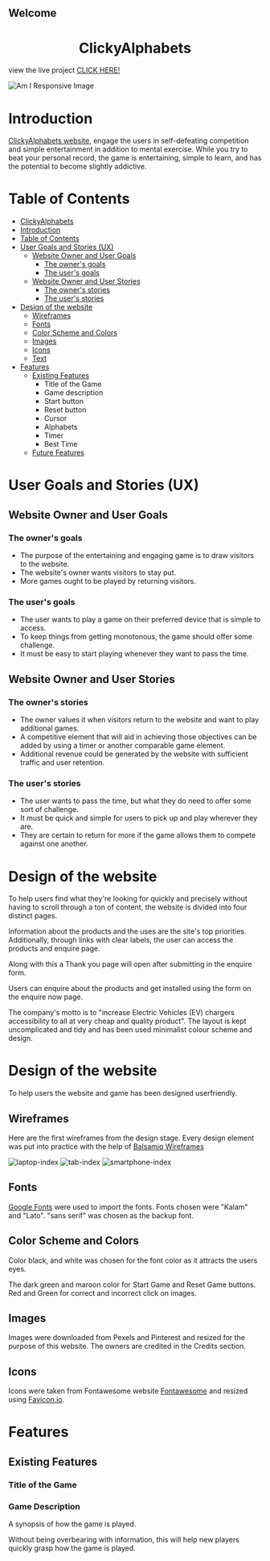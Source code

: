 <h2>Welcome</h2>

# <h1 align="center">ClickyAlphabets</h1>

view the live project [CLICK HERE!](https://swathikeshavamurthy.github.io/Clicky-Alphabets-P1/)

![Am I Responsive Image](assets/documentation/readme-images/amiresponsive.JPG)

# Introduction

 [ClickyAlphabets website](), engage the users in self-defeating competition and simple entertainment in addition to mental exercise. While you try to beat your personal record, the game is entertaining, simple to learn, and has the potential to become slightly addictive.

# Table of Contents

- [ClickyAlphabets](#clickyalphabets)
- [Introduction](#introduction)
- [Table of Contents](#table-of-contents)
- [User Goals and Stories (UX)](#user-goals-and-stories-ux)
    - [Website Owner and User Goals](#website-owner-and-user-goals)
      - [The owner's goals](#the-owners-goals)
      - [The user's goals](#the-users-goals)
    - [Website Owner and User Stories](#website-owner-and-user-stories)
      - [The owner's stories](#the-owners-stories)
      - [The user's stories](#the-users-stories)   
- [Design of the website](#design-of-the-website)
  - [Wireframes](#wireframes)
  - [Fonts](#fonts)
  - [Color Scheme and Colors](#color-scheme-and-colors)
  - [Images](#images)
  - [Icons](#icons)
  - [Text](#text)  
- [Features](#features)
  - [Existing Features](#existing-features)
    - Title of the Game
    - Game description
    - Start button
    - Reset button
    - Cursor
    - Alphabets
    - Timer
    - Best Time  
  - [Future Features](#future-features)

# User Goals and Stories (UX)

## Website Owner and User Goals

### The owner's goals

- The purpose of the entertaining and engaging game is to draw visitors to the website.
- The website's owner wants visitors to stay put.
- More games ought to be played by returning visitors.

### The user's goals

- The user wants to play a game on their preferred device that is simple to access.
- To keep things from getting monotonous, the game should offer some challenge.
- It must be easy to start playing whenever they want to pass the time.

## Website Owner and User Stories

### The owner's stories

- The owner values it when visitors return to the website and want to play additional games.
- A competitive element that will aid in achieving those objectives can be added by using a timer or another comparable game element.
- Additional revenue could be generated by the website with sufficient traffic and user retention.

### The user's stories

- The user wants to pass the time, but what they do need to offer some sort of challenge. 
- It must be quick and simple for users to pick up and play wherever they are.
- They are certain to return for more if the game allows them to compete against one another.

# Design of the website

To help users find what they're looking for quickly and precisely without having to scroll through a ton of content, the website is divided into four distinct pages.

Information about the products and the uses are the site's top priorities. Additionally, through links with clear labels, the user can access the products and enquire page.

Along with this a Thank you page will open after submitting in the enquire form.

Users can enquire about the products and get installed  using the form on the enquire now page.

The company's motto is to "increase Electric Vehicles (EV) chargers accessibility to all at very cheap and quality product".
The layout is kept uncomplicated and tidy and has been used minimalist colour scheme and design.

# Design of the website

To help users the website and game has been designed userfriendly.

## Wireframes

Here are the first wireframes from the design stage. Every design element was put into practice with the help of [Balsamiq Wireframes](https://balsamiq.com/wireframes/)

![laptop-index](assets/documentation/wireframes/window-wireframe.JPG) ![tab-index](assets/documentation/wireframes/tablet-wireframe.JPG) ![smartphone-index](assets/documentation/wireframes/smartphone-wireframes.JPG)

## Fonts

[Google Fonts](https://fonts.google.com/) were used to import the fonts. Fonts chosen were "Kalam" and "Lato". "sans serif" was chosen as the backup font.

## Color Scheme and Colors

Color black, and white was chosen for the font color as it attracts the users eyes.

The dark green and maroon color for Start Game and Reset Game buttons. Red and Green for correct and incorrect click on images.

## Images

Images were downloaded from Pexels and Pinterest and resized for the purpose of this website. The owners are credited in the Credits section.

## Icons

Icons were taken from Fontawesome website [Fontawesome](https://fontawesome.com/) and resized using [Favicon.io](https://favicon.io/).

# Features

## Existing Features

### Title of the Game



### Game Description

A synopsis of how the game is played.

Without being overbearing with information, this will help new players quickly grasp how the game is played.



